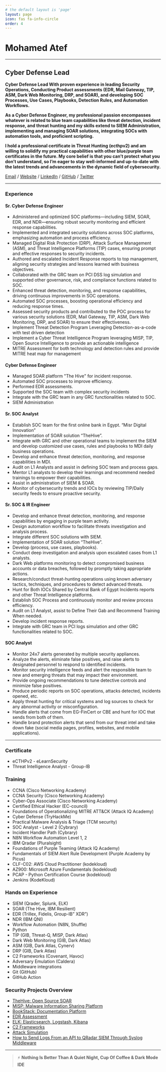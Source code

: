 ```yaml
---
# the default layout is 'page'
layout: page
icon: fas fa-info-circle
order: 4
---
```


# Mohamed Atef

---

## Cyber Defense Lead

**Cyber Defense Lead With proven experience in leading Security Operations, Conducting Product assessments (EDR, Mail Gateway, TIP, ASM, Dark Web Monitoring, DRP, and SOAR), and developing SOC Processes, Use Cases, Playbooks, Detection Rules, and Automation Workflows.**

**As a Cyber Defense Engineer, my professional passion encompasses whatever is related to blue team capabilities like threat detection, incident response, and threat hunting and my skills extend to SIEM Administration, implementing and managing SOAR solutions, integrating SOCs with automation tools, and proficient scripting.**

**I hold a professional certificate in Threat Hunting (ecthpv2) and am willing to solidify my practical capabilities with other blue/purple team certificates in the future. My core belief is that you can’t protect what you don’t understand, so I’m eager to stay well-informed and up-to-date with the latest trends and advancements in the dynamic field of cybersecurity.**

[Email](mailto:mohamedatef2970@gmail.com) / [Website](https://0xatef.github.io/about/) / [LinkedIn](https://www.linkedin.com/in/0xAtef/) / [GitHub](https://github.com/0xAtef/) / [Twitter](https://twitter.com/0xAtef/)

---

### Experience

#### Sr. Cyber Defense Engineer

- Administered and optimized SOC platforms—including SIEM, SOAR, EDR, and NDR—ensuring robust security monitoring and efficient response capabilities.
- Implemented and integrated security solutions across SOC platforms, emphasizing automation and process efficiency.
- Managed Digital Risk Protection (DRP), Attack Surface Management (ASM), and Threat Intelligence Platforms (TIP) cases, ensuring prompt and effective responses to security incidents.
- Authored and escalated Incident Response reports to top management, aligning security strategies and lessons learned with business objectives.
- Collaborated with the GRC team on PCI DSS log simulation and supported other governance, risk, and compliance functions related to SOC.
- Enhanced threat detection, monitoring, and response capabilities, driving continuous improvements in SOC operations.
- Automated SOC processes, boosting operational efficiency and reducing response times.
- Assessed security products and contributed to the POC process for various security solutions (EDR, Mail Gateway, TIP, ASM, Dark Web Monitoring, DRP, and SOAR) to ensure their effectiveness.
- Implement Threat Detection Program Leveraging Detection-as-a-code with test driven detection
- Implement a Cyber Threat Intelligence Program leveraging MISP, TIP, Open Source Intelligence to provide an actionable intelligence
- MITRE Assessment for both technology and detection rules and provide MITRE heat map for management

#### Cyber Defense Engineer

- Managed SOAR platform "The Hive" for incident response.
- Automated SOC processes to improve efficiency.
- Performed EDR assessments.
- Supported the SOC team with complex security incidents
- Integrate with the GRC team in any GRC functionalities related to SOC.
- SIEM Administration

#### Sr. SOC Analyst

- Establish SOC team for the first online bank in Egypt. “Misr Digital Innovation”
- Implementation of SOAR solution “TheHive”.
- Integrate with GRC and other operational teams to implement the SIEM and develop customized use cases, rules and playbooks to MDI daily business operations.
- Develop and enhance threat detection, monitoring, and response capabilities in MDI.
- Audit on L1 Analysts and  assist in defining SOC team and process gaps.
- Mentor L1 analysts to develop their learnings and recommend needed trainings to empower their capabilities.
- Assist in administration of SIEM & SOAR.
- Monitor of cybersecurity trends and IOCs by reviewing TIP/Daily security feeds to ensure proactive security.

#### Sr. SOC & IR Engineer

- Develop and enhance threat detection, monitoring, and response capabilities by engaging in purple team activity.
- Design automation workflow to facilitate threats investigation and analysis process.
- Integrate different SOC solutions with SIEM.
- Implementation of SOAR solution “TheHive”.
- Develop (process, use cases, playbooks).
- Conduct deep investigation and analysis upon escalated cases from L1 analysts.
- Dark Web platforms monitoring to detect compromised business accounts or data breaches, followed by promptly taking appropriate actions.
- Research/conduct threat-hunting operations using known adversary tactics, techniques, and procedures to detect advanced threats.
- Hunt for Both IOCs Shared by Central Bank of Egypt Incidents reports and other Threat Intelligence platforms.
- Establish SOC Process and continuously monitor and review process efficiency.
- Audit on L1 Analyst, assist to Define Their Gab and Recommend Training When needed.
- Develop incident response reports.
- Integrate with GRC team in PCI logs simulation and other GRC functionalities related to SOC.

#### SOC Analyst

- Monitor 24x7 alerts generated by multiple security appliances.
- Analyze the alerts, eliminate false positives, and raise alerts to designated personnel to respond to identified incidents.
- Monitor security intelligence feeds and alert the responsible team to new and emerging threats that may impact their environment.
- Provide ongoing recommendations to tune detective controls and minimize false positives.
- Produce periodic reports on SOC operations, attacks detected, incidents opened, etc.
- Apply threat hunting for critical systems and log sources to check for any abnormal activity or misconfiguration.
- Handle alerts that come from EG-FinCert or CBE and hunt for IOC that sends from both of them.
- Handle brand protection alerts that send from our threat intel and take down fake (social media pages, profiles, websites, and mobile applications).

---

### Certificate

- eCTHPv2 - eLearnSecurity
- Threat Intelligence Analyst - Group-IB

### Training

- CCNA  (Cisco Networking Academy)
- CCNA Security (Cisco Networking Academy)
- Cyber-Ops Associate (Cisco Networking Academy)
- Certified Ethical Hacker (EC-council)
- Foundations of Operationalizing MITRE ATT&CK (Attack IQ Academy)
- Cyber Defense (TryHackMe)
- Practical Malware Analysis & Triage (TCM security)
- SOC Analyst - Level 2 (Cybrary)
- Incident Handler Path (Cybrary)
- N8N Workflow Automation Level 1, 2
- IBM Qradar (Pluralsight)
- Foundations of Purple Teaming (Attack IQ Academy)
- Fundamentals of SIEM Alert Rule Development (Purple Academy by Picus)
- CLF-C02: AWS Cloud Practitioner (kodekloud)
- AZ900: Microsoft Azure Fundamentals (kodekloud)
- PCAP - Python Certification Course (kodekloud)
- Jenkins (KodeKloud)

### Hands on Experience

- SIEM (Qrader, Splunk, ELK)
- SOAR (The Hive, IBM Resilient)
- EDR (Trillex, Fidelis, Group-IB” XDR”)
- NDR (IBM QNI)
- Workflow Automation (N8N, Shuffle)
- Python
- TIP (GIB, Threat-Q, MISP, Dark Atlas)
- Dark Web Monitoring (GIB, Dark Atlas)
- ASM (GIB, Dark Atlas, Cynerv)
- DRP (GIB, Dark Atlas)
- C2 Frameworks (Covenant, Havoc)
- Adversary Emulation (Caldera)
- Middleware integrations
- Git (GitHub)
- GitHub Action

### Security Projects Overview

- [TheHive: Open Source SOAR](https://0xatef.github.io/Projects/#thehive-open-source-soar)
- [MISP: Malware Information Sharing Platform](https://0xatef.github.io/Projects/#misp-malware-information-sharing-platform)
- [BookStack: Documentation Platform](https://0xatef.github.io/Projects/#bookstack-documentation-platform)
- [EDR Assessment](https://0xatef.github.io/Projects/#edr-assessment)
- [ELK: Elasticsearch, Logstash, Kibana](https://0xatef.github.io/Projects/#elk-elasticsearch-logstash-kibana)
- [C2 Frameworks](https://0xatef.github.io/Projects/#c2-frameworks)
- [Attack Simulation](https://0xatef.github.io/Projects/#attack-simulation)
- [How to Send Logs From an API to QRadar SIEM Through Syslog Middleware](https://0xatef.github.io/Projects/#how-to-send-logs-from-an-api-to-qradar-siem-through-syslog-middleware)

---

> ⚡ **Nothing Is Better Than A Quiet Night, Cup Of Coffee & Dark Mode IDE**
